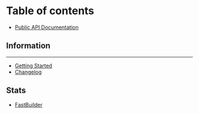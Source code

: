 # Table of contents

* [Public API Documentation](README.md)

## Information

---

* [Getting Started](getting-started.md)
* [Changelog](changelog.md)

## Stats

* [FastBuilder](stats/fastbuilder.md)

